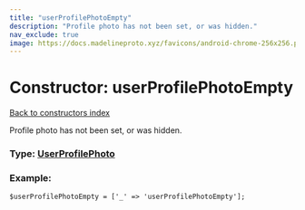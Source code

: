 ```yaml
---
title: "userProfilePhotoEmpty"
description: "Profile photo has not been set, or was hidden."
nav_exclude: true
image: https://docs.madelineproto.xyz/favicons/android-chrome-256x256.png
---
```

# Constructor: userProfilePhotoEmpty  
[Back to constructors index](/API_docs/constructors/index.html)



Profile photo has not been set, or was hidden.




### Type: [UserProfilePhoto](/API_docs/types/UserProfilePhoto.html)


### Example:

```
$userProfilePhotoEmpty = ['_' => 'userProfilePhotoEmpty'];
```  
